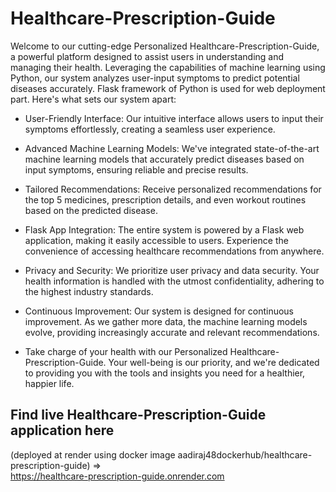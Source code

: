 # Healthcare-Prescription-Guide

Welcome to our cutting-edge Personalized Healthcare-Prescription-Guide, a powerful platform designed to assist users in understanding and managing their health. Leveraging the capabilities of machine learning using Python, our system analyzes user-input symptoms to predict potential diseases accurately. Flask framework of Python is used for web deployment part. Here's what sets our system apart:

- User-Friendly Interface: Our intuitive interface allows users to input their symptoms effortlessly, creating a seamless user experience.

- Advanced Machine Learning Models: We've integrated state-of-the-art machine learning models that accurately predict diseases based on input symptoms, ensuring reliable and precise results.

- Tailored Recommendations: Receive personalized recommendations for the top 5 medicines, prescription details, and even workout routines based on the predicted disease.

- Flask App Integration: The entire system is powered by a Flask web application, making it easily accessible to users. Experience the convenience of accessing healthcare recommendations from anywhere.

- Privacy and Security: We prioritize user privacy and data security. Your health information is handled with the utmost confidentiality, adhering to the highest industry standards.

- Continuous Improvement: Our system is designed for continuous improvement. As we gather more data, the machine learning models evolve, providing increasingly accurate and relevant recommendations.

- Take charge of your health with our Personalized Healthcare-Prescription-Guide. Your well-being is our priority, and we're dedicated to providing you with the tools and insights you need for a healthier, happier life.

## Find live Healthcare-Prescription-Guide application here 
(deployed at render using docker image aadiraj48dockerhub/healthcare-prescription-guide) => <br>
https://healthcare-prescription-guide.onrender.com 
